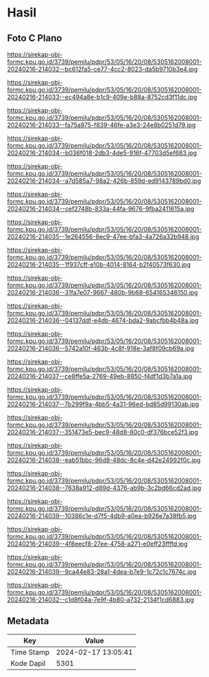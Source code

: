 # Hasil

## Foto C Plano

https://sirekap-obj-formc.kpu.go.id/3739/pemilu/pdpr/53/05/16/20/08/5305162008001-20240216-214032--bc612fa5-ce77-4cc2-8023-da5b9710b3e4.jpg

https://sirekap-obj-formc.kpu.go.id/3739/pemilu/pdpr/53/05/16/20/08/5305162008001-20240216-214033--ec494a8e-b1c9-409e-b88a-8752cd3f11dc.jpg

https://sirekap-obj-formc.kpu.go.id/3739/pemilu/pdpr/53/05/16/20/08/5305162008001-20240216-214033--fa75a975-f839-46fe-a3e3-24e8b0251d79.jpg

https://sirekap-obj-formc.kpu.go.id/3739/pemilu/pdpr/53/05/16/20/08/5305162008001-20240216-214034--b036f018-2db3-4de5-916f-47703d5ef683.jpg

https://sirekap-obj-formc.kpu.go.id/3739/pemilu/pdpr/53/05/16/20/08/5305162008001-20240216-214034--a7d585a7-98a2-426b-859d-ed9143789bd0.jpg

https://sirekap-obj-formc.kpu.go.id/3739/pemilu/pdpr/53/05/16/20/08/5305162008001-20240216-214034--cef2748b-833a-44fa-9676-9fba2411615a.jpg

https://sirekap-obj-formc.kpu.go.id/3739/pemilu/pdpr/53/05/16/20/08/5305162008001-20240216-214035--1e264556-8ec9-47ee-bfa3-4a726a32b948.jpg

https://sirekap-obj-formc.kpu.go.id/3739/pemilu/pdpr/53/05/16/20/08/5305162008001-20240216-214035--1f937cff-e10b-4014-8164-b2f40573f630.jpg

https://sirekap-obj-formc.kpu.go.id/3739/pemilu/pdpr/53/05/16/20/08/5305162008001-20240216-214036--31fa7e07-9667-480b-9b68-654165346150.jpg

https://sirekap-obj-formc.kpu.go.id/3739/pemilu/pdpr/53/05/16/20/08/5305162008001-20240216-214036--04137ddf-e4db-4674-bda2-9abcfbb4b48a.jpg

https://sirekap-obj-formc.kpu.go.id/3739/pemilu/pdpr/53/05/16/20/08/5305162008001-20240216-214036--5742a10f-463b-4c8f-918e-3af8f09cb69a.jpg

https://sirekap-obj-formc.kpu.go.id/3739/pemilu/pdpr/53/05/16/20/08/5305162008001-20240216-214037--ce8ffe5a-2769-49eb-8850-f4df1d3b7a1a.jpg

https://sirekap-obj-formc.kpu.go.id/3739/pemilu/pdpr/53/05/16/20/08/5305162008001-20240216-214037--7b299f9a-4bb5-4a31-96ed-bd85d99130ab.jpg

https://sirekap-obj-formc.kpu.go.id/3739/pemilu/pdpr/53/05/16/20/08/5305162008001-20240216-214037--351473e5-bec9-48d8-80c0-df376bce52f3.jpg

https://sirekap-obj-formc.kpu.go.id/3739/pemilu/pdpr/53/05/16/20/08/5305162008001-20240216-214038--eab51bbc-96d8-48dc-8c4e-d42e24992f0c.jpg

https://sirekap-obj-formc.kpu.go.id/3739/pemilu/pdpr/53/05/16/20/08/5305162008001-20240216-214038--7638a912-d89d-4376-ab9b-3c2bd66cd2ad.jpg

https://sirekap-obj-formc.kpu.go.id/3739/pemilu/pdpr/53/05/16/20/08/5305162008001-20240216-214039--10386c1e-d7f5-4db9-a0ea-b926e7a38fb5.jpg

https://sirekap-obj-formc.kpu.go.id/3739/pemilu/pdpr/53/05/16/20/08/5305162008001-20240216-214039--4f8eecf8-27ee-4758-a271-e0eff23ffffd.jpg

https://sirekap-obj-formc.kpu.go.id/3739/pemilu/pdpr/53/05/16/20/08/5305162008001-20240216-214039--9ca44e83-28a1-4dea-b7e9-1c72c1c7674c.jpg

https://sirekap-obj-formc.kpu.go.id/3739/pemilu/pdpr/53/05/16/20/08/5305162008001-20240216-214032--c1d8f04a-7e9f-4b80-a732-2134f1cd6883.jpg


## Metadata

| Key        | Value               |
| ---------- | ------------------- |
| Time Stamp | 2024-02-17 13:05:41 |
| Kode Dapil | 5301                |



